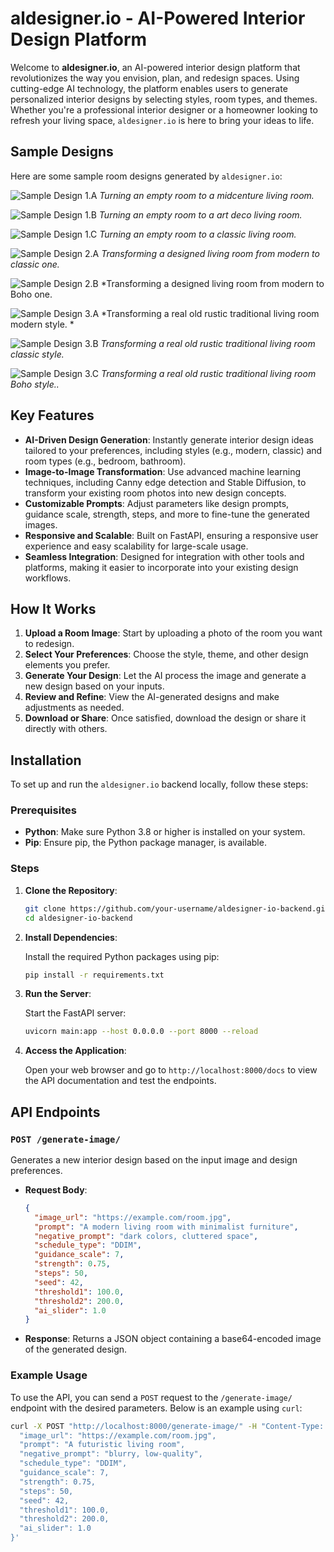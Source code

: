 # aldesigner.io - AI-Powered Interior Design Platform

Welcome to **aldesigner.io**, an AI-powered interior design platform that revolutionizes the way you envision, plan, and redesign spaces. Using cutting-edge AI technology, the platform enables users to generate personalized interior designs by selecting styles, room types, and themes. Whether you're a professional interior designer or a homeowner looking to refresh your living space, `aldesigner.io` is here to bring your ideas to life.

## Sample Designs

Here are some sample room designs generated by `aldesigner.io`:

![Sample Design 1.A](samples_generated/1.jpeg)
*Turning an empty room to a midcenture living room.*

![Sample Design 1.B](samples_generated/2.jpeg)
*Turning an empty room to a art deco living room.*

![Sample Design 1.C](samples_generated/5.jpeg)
*Turning an empty room to a classic living room.*

![Sample Design 2.A](samples_generated/3.jpeg)
*Transforming a designed living room from modern to classic one.*

![Sample Design 2.B](samples_generated/4.jpeg)
*Transforming a designed living room from modern to Boho one.

![Sample Design 3.A](samples_generated/6.jpeg)
*Transforming a real old rustic traditional living room modern style. *

![Sample Design 3.B](samples_generated/7.jpeg)
*Transforming a real old rustic traditional living room classic style.*

![Sample Design 3.C](samples_generated/8.jpeg)
*Transforming a real old rustic traditional living room Boho style..*

## Key Features

- **AI-Driven Design Generation**: Instantly generate interior design ideas tailored to your preferences, including styles (e.g., modern, classic) and room types (e.g., bedroom, bathroom).
- **Image-to-Image Transformation**: Use advanced machine learning techniques, including Canny edge detection and Stable Diffusion, to transform your existing room photos into new design concepts.
- **Customizable Prompts**: Adjust parameters like design prompts, guidance scale, strength, steps, and more to fine-tune the generated images.
- **Responsive and Scalable**: Built on FastAPI, ensuring a responsive user experience and easy scalability for large-scale usage.
- **Seamless Integration**: Designed for integration with other tools and platforms, making it easier to incorporate into your existing design workflows.

## How It Works

1. **Upload a Room Image**: Start by uploading a photo of the room you want to redesign.
2. **Select Your Preferences**: Choose the style, theme, and other design elements you prefer.
3. **Generate Your Design**: Let the AI process the image and generate a new design based on your inputs.
4. **Review and Refine**: View the AI-generated designs and make adjustments as needed.
5. **Download or Share**: Once satisfied, download the design or share it directly with others.

## Installation

To set up and run the `aldesigner.io` backend locally, follow these steps:

### Prerequisites

- **Python**: Make sure Python 3.8 or higher is installed on your system.
- **Pip**: Ensure pip, the Python package manager, is available.

### Steps

1. **Clone the Repository**:

    ```bash
    git clone https://github.com/your-username/aldesigner-io-backend.git
    cd aldesigner-io-backend
    ```

2. **Install Dependencies**:

    Install the required Python packages using pip:

    ```bash
    pip install -r requirements.txt
    ```

3. **Run the Server**:

    Start the FastAPI server:

    ```bash
    uvicorn main:app --host 0.0.0.0 --port 8000 --reload
    ```

4. **Access the Application**:

    Open your web browser and go to `http://localhost:8000/docs` to view the API documentation and test the endpoints.

## API Endpoints

### `POST /generate-image/`

Generates a new interior design based on the input image and design preferences.

- **Request Body**:
    ```json
    {
      "image_url": "https://example.com/room.jpg",
      "prompt": "A modern living room with minimalist furniture",
      "negative_prompt": "dark colors, cluttered space",
      "schedule_type": "DDIM",
      "guidance_scale": 7,
      "strength": 0.75,
      "steps": 50,
      "seed": 42,
      "threshold1": 100.0,
      "threshold2": 200.0,
      "ai_slider": 1.0
    }
    ```
- **Response**:
    Returns a JSON object containing a base64-encoded image of the generated design.

### Example Usage

To use the API, you can send a `POST` request to the `/generate-image/` endpoint with the desired parameters. Below is an example using `curl`:

```bash
curl -X POST "http://localhost:8000/generate-image/" -H "Content-Type: application/json" -d '{
  "image_url": "https://example.com/room.jpg",
  "prompt": "A futuristic living room",
  "negative_prompt": "blurry, low-quality",
  "schedule_type": "DDIM",
  "guidance_scale": 7,
  "strength": 0.75,
  "steps": 50,
  "seed": 42,
  "threshold1": 100.0,
  "threshold2": 200.0,
  "ai_slider": 1.0
}'
